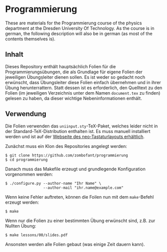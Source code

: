 Programmierung
==============

These are materials for the Programmierung course of the physics department at
the Dresden University Of Technology. As the course is in german, the following
description will also be in german (as most of the contents themselves is).

Inhalt
------

Dieses Repository enthält hauptsächlich Folien für die Programmierungsübungen,
die als Grundlage für eigene Folien der jeweiligen Übungsleiter dienen sollen.
Es ist weder so gedacht noch erwünscht, dass Übungsleiter diese Folien einfach
übernehmen und in ihrer Übung herunterrattern. Statt dessen ist es erforderlich,
den Quelltext zu den Folien (im jeweiligen Verzeichnis unter dem Namen
``document.tex`` zu finden) gelesen zu haben, da dieser wichtige
Nebeninformationen enthält.

Verwendung
----------

Die Folien verwenden das ``uniinput.sty``-TeX-Paket, welches leider nicht in der
Standard-TeX-Distribution enthalten ist. Es muss manuell installiert werden
und ist auf der [Webseite des neo-Tastaturlayouts erhältlich][1].

Zunächst muss ein Klon des Repositories angelegt werden:

    $ git clone https://github.com/zombofant/programmierung
    $ cd programmierung

Danach muss das Makefile erzeugt und grundlegende Konfiguration vorgenommen
werden:

    $ ./configure.py --author-name "Ihr Name" \
                     --author-mail "ihr.name@example.com"

Wenn keine Fehler auftreten, können die Foilen nun mit dem ``make``-Befehl
erzeugt werden:

    $ make

Wenn nur die Folien zu einer bestimmten Übung erwünscht sind, z.B. zur Nullten
Übung:

    $ make lessons/00/slides.pdf

Ansonsten werden alle Folien gebaut (was einige Zeit dauern kann).

   [1]: http://wiki.neo-layout.org/browser/latex/Standard-LaTeX/

